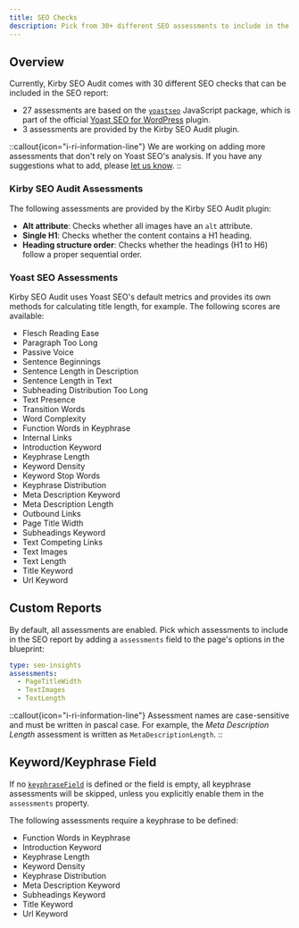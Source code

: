 ```yaml
---
title: SEO Checks
description: Pick from 30+ different SEO assessments to include in the SEO report.
---
```


## Overview

Currently, Kirby SEO Audit comes with 30 different SEO checks that can be included in the SEO report:

- 27 assessments are based on the [`yoastseo`](https://www.npmjs.com/package/yoastseo) JavaScript package, which is part of the official [Yoast SEO for WordPress](https://yoast.com/wordpress/plugins/seo/) plugin.
- 3 assessments are provided by the Kirby SEO Audit plugin.

::callout{icon="i-ri-information-line"}
We are working on adding more assessments that don't rely on Yoast SEO's analysis. If you have any suggestions what to add, please [let us know](/contact).
::

### Kirby SEO Audit Assessments

The following assessments are provided by the Kirby SEO Audit plugin:

- **Alt attribute**: Checks whether all images have an `alt` attribute.
- **Single H1**: Checks whether the content contains a H1 heading.
- **Heading structure order**: Checks whether the headings (H1 to H6) follow a proper sequential order.

### Yoast SEO Assessments

Kirby SEO Audit uses Yoast SEO's default metrics and provides its own methods for calculating title length, for example. The following scores are available:

- Flesch Reading Ease
- Paragraph Too Long
- Passive Voice
- Sentence Beginnings
- Sentence Length in Description
- Sentence Length in Text
- Subheading Distribution Too Long
- Text Presence
- Transition Words
- Word Complexity
- Function Words in Keyphrase
- Internal Links
- Introduction Keyword
- Keyphrase Length
- Keyword Density
- Keyword Stop Words
- Keyphrase Distribution
- Meta Description Keyword
- Meta Description Length
- Outbound Links
- Page Title Width
- Subheadings Keyword
- Text Competing Links
- Text Images
- Text Length
- Title Keyword
- Url Keyword

## Custom Reports

By default, all assessments are enabled. Pick which assessments to include in the SEO report by adding a `assessments` field to the page's options in the blueprint:

```yaml [sections/seo-insights.yml]
type: seo-insights
assessments:
  - PageTitleWidth
  - TextImages
  - TextLength
```

::callout{icon="i-ri-information-line"}
Assessment names are case-sensitive and must be written in pascal case. For example, the _Meta Description Length_ assessment is written as `MetaDescriptionLength`.
::

## Keyword/Keyphrase Field

If no [`keyphraseField`](/docs/get-started/configuration#keyphrasefield) is defined or the field is empty, all keyphrase assessments will be skipped, unless you explicitly enable them in the `assessments` property.

The following assessments require a keyphrase to be defined:

- Function Words in Keyphrase
- Introduction Keyword
- Keyphrase Length
- Keyword Density
- Keyphrase Distribution
- Meta Description Keyword
- Subheadings Keyword
- Title Keyword
- Url Keyword
